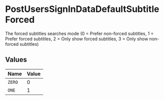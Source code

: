 # PostUsersSignInDataDefaultSubtitleForced

The forced subtitles searches mode (0 = Prefer non-forced subtitles, 1 = Prefer forced subtitles, 2 = Only show forced subtitles, 3 = Only show non-forced subtitles)


## Values

| Name   | Value  |
| ------ | ------ |
| `ZERO` | 0      |
| `ONE`  | 1      |